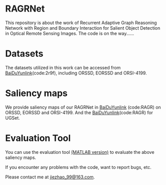 # RAGRNet
This repository is about the work of Recurrent Adaptive Graph Reasoning Network with Region and Boundary Interaction for Salient Object Detection in Optical Remote Sensing Images. The code is on the way......

# Datasets
The datasets utilized in this work can be accessed from [BaiDuYunlink](https://pan.baidu.com/s/1iP7KRFwkS6K4Hako1XQIgg)(code:2r9f), including ORSSD, EORSSD and ORSI-4199.

# Saliency maps
We provide saliency maps of our RAGRNet in [BaiDuYunlink](https://pan.baidu.com/s/1h5NbhWTGpn3lcWYbSjONCA) (code:RAGR) on ORSSD, EORSSD and ORSI-4199. And the [BaiDuYunlink](https://pan.baidu.com/s/1oPEx9PNamHkxRKDNyGsV8w)(code:RAGR) for UGSet.

# Evaluation Tool
You can use the evaluation tool [(MATLAB version)](https://github.com/MathLee/MatlabEvaluationTools) to evaluate the above saliency maps.

If you encounter any problems with the code, want to report bugs, etc.

Please contact me at jiezhao_99@163.com.
